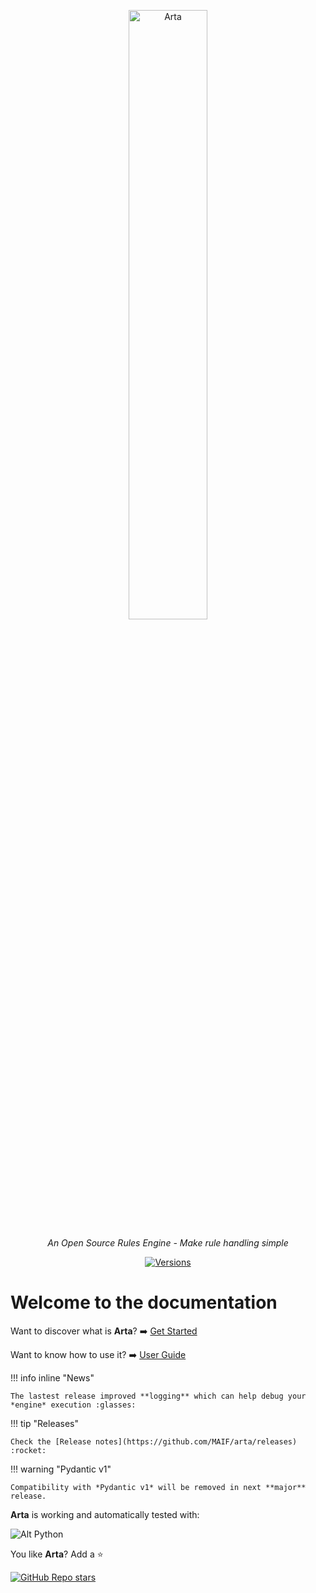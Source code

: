 <p align="center">
  <a href="https://maif.github.io/arta"><img src="../assets/img/arta-fond-clair.svg" alt="Arta" width="50%"></a>
</p>
<p align="center">
    <em>An Open Source Rules Engine - Make rule handling simple</em>
</p>
<p align="center">
    <a href="https://pypi.org/project/arta/"><img src="https://img.shields.io/pypi/v/arta" alt="Versions"></a>
</p>

# Welcome to the documentation

Want to discover what is **Arta**? :arrow_right: [Get Started](a_simple_example.md)

Want to know how to use it? :arrow_right: [User Guide](how_to.md)

!!! info inline "News"

    The lastest release improved **logging** which can help debug your *engine* execution :glasses:

!!! tip "Releases"

    Check the [Release notes](https://github.com/MAIF/arta/releases) :rocket:

!!! warning "Pydantic v1"

    Compatibility with *Pydantic v1* will be removed in next **major** release.

**Arta** is working and automatically tested with:

![Alt Python](https://img.shields.io/pypi/pyversions/arta)

You like **Arta**? Add a :star:

[![GitHub Repo stars](https://img.shields.io/github/stars/maif/arta)](https://github.com/MAIF/arta)
